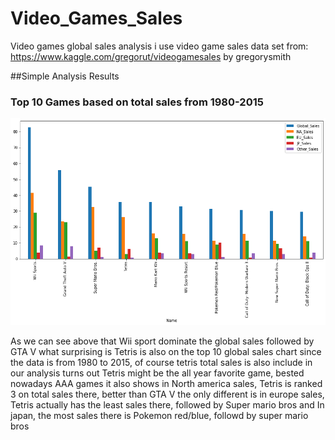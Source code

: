 # Video_Games_Sales
Video games global sales analysis
i use video game sales data set from:
https://www.kaggle.com/gregorut/videogamesales by gregorysmith

##Simple Analysis Results

### Top 10 Games based on total sales from 1980-2015
![](https://github.com/sadhityadimas/Video_Games_Sales/blob/main/images/Total_sales.png)

As we can see above that Wii sport dominate the global sales followed by GTA V
what surprising is Tetris is also on the top 10 global sales chart
since the data is from 1980 to 2015, of course tetris total sales is also include in our analysis
turns out Tetris might be the all year favorite game, bested nowadays AAA games
it also shows in North america sales, Tetris is ranked 3 on total sales there, better than GTA V
the only different is in europe sales, Tetris actually has the least sales there, followed by Super mario bros
and In japan, the most sales there is Pokemon red/blue, followd by super mario bros
